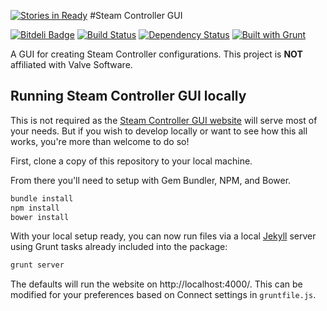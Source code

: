 [![Stories in Ready](https://badge.waffle.io/theseg/steamcontroller-gui.png?label=ready&title=Ready)](https://waffle.io/theseg/steamcontroller-gui)
#Steam Controller GUI

[![Bitdeli Badge](https://d2weczhvl823v0.cloudfront.net/TheSeg/steamcontroller-gui/trend.png)](https://bitdeli.com/free "Bitdeli Badge")
[![Build Status](https://travis-ci.org/TheSeg/SteamController-GUI.png?branch=develop)](https://travis-ci.org/TheSeg/SteamController-GUI)
[![Dependency Status](https://gemnasium.com/TheSeg/SteamController-GUI.png)](https://gemnasium.com/TheSeg/SteamController-GUI)
[![Built with Grunt](https://cdn.gruntjs.com/builtwith.png)](http://gruntjs.com/)


A GUI for creating Steam Controller configurations. This project is **NOT** affiliated with Valve Software.

## Running Steam Controller GUI locally
This is not required as the [Steam Controller GUI website](http://theseg.github.io/SteamController-GUI) will serve most of your needs. But if you wish to develop locally or want to see how this all works, you're more than welcome to do so!

First, clone a copy of this repository to your local machine.

From there you'll need to setup with Gem Bundler, NPM, and Bower.
```bash
bundle install
npm install
bower install
```

With your local setup ready, you can now run files via a local [Jekyll](http://jekyllrb.com) server using Grunt tasks already included into the package:

```bash
grunt server
```

The defaults will run the website on http://localhost:4000/. This can be modified for your preferences based on Connect settings in `gruntfile.js`.

